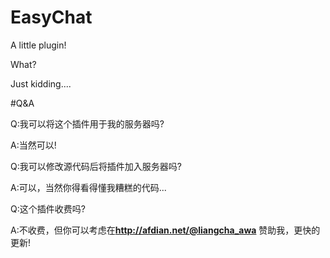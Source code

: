 # EasyChat
 A little plugin!

What?

Just kidding....

#Q&A

Q:我可以将这个插件用于我的服务器吗?

A:当然可以!

Q:我可以修改源代码后将插件加入服务器吗?

A:可以，当然你得看得懂我糟糕的代码...

Q:这个插件收费吗?

A:不收费，但你可以考虑在**http://afdian.net/@liangcha_awa**
赞助我，更快的更新!

